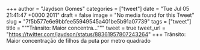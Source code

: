 
+++
author = "Jaydson Gomes"
categories = ["tweet"]
date = "Tue Jul 05 21:41:47 +0000 2011"
draft = false
image = "No media found for this Tweet"
slug = "7f5b577e6e9bbfee55949545a401be5b91a07739"
tags = ["tweet"]
title = """Trânsito: Maior concentra..."""
tweet = true
tweet_url = "https://twitter.com/jaydson/status/88361957807243264"
+++
Trânsito: Maior concentração de filhos da puta por metro quadrado
